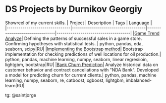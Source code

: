 # DS Projects by Durnikov Georgiy

Showreel of my current skills.
| Project   |  Description | Tags  |  Language  |  
|--------------------------------|-------------------------------------|--------------------------------|-------------------------------------|
|[Game Trend Analyze](https://github.com/ooohmygosha/DS_Projects_by_DurnikovG/tree/main/Game_Trends_Analyze)| Defining the patterns of successful sales in a game store. Confirming hypotheses with statistical tests. | python, pandas, eda, seaborn, scipy|RU| 
|[Implementing the Bootstrap method](https://github.com/ooohmygosha/DS_Projects_by_DurnikovG/blob/main/Simple_Bootstrap/README.md)| Bootstrap implementation for checking predictions of well locations for oil production.| python, pandas, machine learning, numpy, seaborn, linear regresiioin, lightgbm, bootstrap|RU|
|[Bank Churn Prediction](https://github.com/ooohmygosha/DS_Projects_by_DurnikovG/tree/main/Bank_Churn_Prediction)| Analyze historical data on customer behavior and contract cancellations with "NDA Bank". Developed a model for predicting churn for current clients.| python, pandas, machine learning, numpy, seaborn, re, catboost, xgboost, lightgbm, imbalanced-learn|RU| 

tg: @saintjorge
